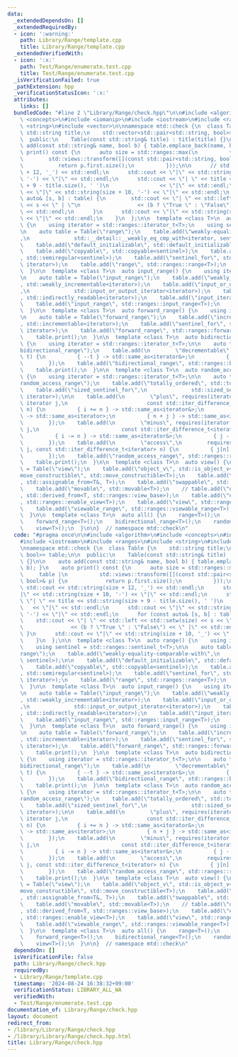 ```yaml
---
data:
  _extendedDependsOn: []
  _extendedRequiredBy:
  - icon: ':warning:'
    path: Library/Range/template.cpp
    title: Library/Range/template.cpp
  _extendedVerifiedWith:
  - icon: ':x:'
    path: Test/Range/enumerate.test.cpp
    title: Test/Range/enumerate.test.cpp
  _isVerificationFailed: true
  _pathExtension: hpp
  _verificationStatusIcon: ':x:'
  attributes:
    links: []
  bundledCode: "#line 2 \"Library/Range/check.hpp\"\n\n#include <algorithm>\n#include\
    \ <concepts>\n#include <iomanip>\n#include <iostream>\n#include <ranges>\n#include\
    \ <string>\n#include <vector>\n\nnamespace mtd::check {\n  class Table {\n   \
    \ std::string title;\n    std::vector<std::pair<std::string, bool>> table;\n\n\
    \  public:\n    Table(const std::string& title) : title(title) {}\n\n    auto\
    \ add(const std::string& name, bool b) { table.emplace_back(name, b); }\n    auto\
    \ print() const {\n      auto size = std::ranges::max(\n          table |\n  \
    \        std::views::transform([](const std::pair<std::string, bool>& p) {\n \
    \           return p.first.size();\n          }));\n\n      // std::cout << std::string(size\
    \ + 12, '_') << std::endl;\n      std::cout << \"|\" << std::string(size + 10,\
    \ '-') << \"|\" << std::endl;\n      std::cout << \"| \" << title << std::string(size\
    \ + 9 - title.size(), ' ')\n                << \"|\" << std::endl;\n      std::cout\
    \ << \"|\" << std::string(size + 10, '-') << \"|\" << std::endl;\n      for (const\
    \ auto& [s, b] : table) {\n        std::cout << \"| \" << std::left << std::setw(size)\
    \ << s << \" | \"\n                  << (b ? \"True \" : \"False\") << \" |\"\
    \ << std::endl;\n      }\n      std::cout << \"|\" << std::string(size + 10, '_')\
    \ << \"|\" << std::endl;\n    }\n  };\n\n  template <class T>\n  auto range()\
    \ {\n    using iterator = std::ranges::iterator_t<T>;\n    using sentinel = std::ranges::sentinel_t<T>;\n\
    \n    auto table = Table(\"range\");\n    table.add(\"weakly-equality-comparable-with\"\
    ,\n              std::__detail::__weakly_eq_cmp_with<iterator, sentinel>);\n\n\
    \    table.add(\"default_initializable\", std::default_initializable<iterator>);\n\
    \    table.add(\"copyable\", std::copyable<sentinel>);\n    table.add(\"semiregular\"\
    , std::semiregular<sentinel>);\n    table.add(\"sentinel_for\", std::sentinel_for<sentinel,\
    \ iterator>);\n    table.add(\"range\", std::ranges::range<T>);\n    table.print();\n\
    \  }\n\n  template <class T>\n  auto input_range() {\n    using iterator = std::ranges::iterator_t<T>;\n\
    \n    auto table = Table(\"input_range\");\n    table.add(\"weakly_incrementable\"\
    , std::weakly_incrementable<iterator>);\n    table.add(\"input_or_output_iterator\"\
    ,\n              std::input_or_output_iterator<iterator>);\n    table.add(\"indirectly_readable\"\
    , std::indirectly_readable<iterator>);\n    table.add(\"input_iterator\", std::input_iterator<iterator>);\n\
    \    table.add(\"input_range\", std::ranges::input_range<T>);\n    table.print();\n\
    \  }\n\n  template <class T>\n  auto forward_range() {\n    using iterator = std::ranges::iterator_t<T>;\n\
    \n    auto table = Table(\"forward_range\");\n    table.add(\"incrementable\"\
    , std::incrementable<iterator>);\n    table.add(\"sentinel_for\", std::sentinel_for<iterator,\
    \ iterator>);\n    table.add(\"forward_range\", std::ranges::forward_range<T>);\n\
    \    table.print();\n  }\n\n  template <class T>\n  auto bidirectional_range()\
    \ {\n    using iterator = std::ranges::iterator_t<T>;\n\n    auto table = Table(\"\
    bidirectional_range\");\n    table.add(\n        \"decrementable\", requires(iterator\
    \ t) {\n          { --t } -> std::same_as<iterator&>;\n          { t-- } -> std::same_as<iterator>;\n\
    \        });\n    table.add(\"bidirectional_range\", std::ranges::bidirectional_range<T>);\n\
    \    table.print();\n  }\n\n  template <class T>\n  auto random_access_range()\
    \ {\n    using iterator = std::ranges::iterator_t<T>;\n\n    auto table = Table(\"\
    random_access_range\");\n    table.add(\"totally_ordered\", std::totally_ordered<iterator>);\n\
    \    table.add(\"sized_sentinel_for\",\n              std::sized_sentinel_for<iterator,\
    \ iterator>);\n\n    table.add(\n        \"plus\", requires(iterator i, const\
    \ iterator j,\n                         const std::iter_difference_t<iterator>\
    \ n) {\n          { i += n } -> std::same_as<iterator&>;\n          { j + n }\
    \ -> std::same_as<iterator>;\n          { n + j } -> std::same_as<iterator>;\n\
    \        });\n    table.add(\n        \"minus\", requires(iterator i, const iterator\
    \ j,\n                          const std::iter_difference_t<iterator> n) {\n\
    \          { i -= n } -> std::same_as<iterator&>;\n          { j - n } -> std::same_as<iterator>;\n\
    \        });\n    table.add(\n        \"access\",\n        requires(const iterator\
    \ j, const std::iter_difference_t<iterator> n) {\n          { j[n] } -> std::same_as<std::iter_reference_t<iterator>>;\n\
    \        });\n    table.add(\"random_access_range\", std::ranges::random_access_range<T>);\n\
    \    table.print();\n  }\n\n  template <class T>\n  auto view() {\n    auto table\
    \ = Table(\"view\");\n    table.add(\"object_v\", std::is_object_v<T>);\n    table.add(\"\
    move_constructible\", std::move_constructible<T>);\n    table.add(\"assignable_from\"\
    , std::assignable_from<T&, T>);\n    table.add(\"swappable\", std::swappable<T>);\n\
    \    table.add(\"movable\", std::movable<T>);\n    // table.add(\"derived_from\"\
    , std::derived_from<T, std::ranges::view_base>);\n    table.add(\"enable_view\"\
    , std::ranges::enable_view<T>);\n    table.add(\"view\", std::ranges::view<T>);\n\
    \    table.add(\"viewable_range\", std::ranges::viewable_range<T>);\n    table.print();\n\
    \  }\n\n  template <class T>\n  auto all() {\n    range<T>();\n    input_range<T>();\n\
    \    forward_range<T>();\n    bidirectional_range<T>();\n    random_access_range<T>();\n\
    \    view<T>();\n  }\n\n}  // namespace mtd::check\n"
  code: "#pragma once\n\n#include <algorithm>\n#include <concepts>\n#include <iomanip>\n\
    #include <iostream>\n#include <ranges>\n#include <string>\n#include <vector>\n\
    \nnamespace mtd::check {\n  class Table {\n    std::string title;\n    std::vector<std::pair<std::string,\
    \ bool>> table;\n\n  public:\n    Table(const std::string& title) : title(title)\
    \ {}\n\n    auto add(const std::string& name, bool b) { table.emplace_back(name,\
    \ b); }\n    auto print() const {\n      auto size = std::ranges::max(\n     \
    \     table |\n          std::views::transform([](const std::pair<std::string,\
    \ bool>& p) {\n            return p.first.size();\n          }));\n\n      //\
    \ std::cout << std::string(size + 12, '_') << std::endl;\n      std::cout << \"\
    |\" << std::string(size + 10, '-') << \"|\" << std::endl;\n      std::cout <<\
    \ \"| \" << title << std::string(size + 9 - title.size(), ' ')\n             \
    \   << \"|\" << std::endl;\n      std::cout << \"|\" << std::string(size + 10,\
    \ '-') << \"|\" << std::endl;\n      for (const auto& [s, b] : table) {\n    \
    \    std::cout << \"| \" << std::left << std::setw(size) << s << \" | \"\n   \
    \               << (b ? \"True \" : \"False\") << \" |\" << std::endl;\n     \
    \ }\n      std::cout << \"|\" << std::string(size + 10, '_') << \"|\" << std::endl;\n\
    \    }\n  };\n\n  template <class T>\n  auto range() {\n    using iterator = std::ranges::iterator_t<T>;\n\
    \    using sentinel = std::ranges::sentinel_t<T>;\n\n    auto table = Table(\"\
    range\");\n    table.add(\"weakly-equality-comparable-with\",\n              std::__detail::__weakly_eq_cmp_with<iterator,\
    \ sentinel>);\n\n    table.add(\"default_initializable\", std::default_initializable<iterator>);\n\
    \    table.add(\"copyable\", std::copyable<sentinel>);\n    table.add(\"semiregular\"\
    , std::semiregular<sentinel>);\n    table.add(\"sentinel_for\", std::sentinel_for<sentinel,\
    \ iterator>);\n    table.add(\"range\", std::ranges::range<T>);\n    table.print();\n\
    \  }\n\n  template <class T>\n  auto input_range() {\n    using iterator = std::ranges::iterator_t<T>;\n\
    \n    auto table = Table(\"input_range\");\n    table.add(\"weakly_incrementable\"\
    , std::weakly_incrementable<iterator>);\n    table.add(\"input_or_output_iterator\"\
    ,\n              std::input_or_output_iterator<iterator>);\n    table.add(\"indirectly_readable\"\
    , std::indirectly_readable<iterator>);\n    table.add(\"input_iterator\", std::input_iterator<iterator>);\n\
    \    table.add(\"input_range\", std::ranges::input_range<T>);\n    table.print();\n\
    \  }\n\n  template <class T>\n  auto forward_range() {\n    using iterator = std::ranges::iterator_t<T>;\n\
    \n    auto table = Table(\"forward_range\");\n    table.add(\"incrementable\"\
    , std::incrementable<iterator>);\n    table.add(\"sentinel_for\", std::sentinel_for<iterator,\
    \ iterator>);\n    table.add(\"forward_range\", std::ranges::forward_range<T>);\n\
    \    table.print();\n  }\n\n  template <class T>\n  auto bidirectional_range()\
    \ {\n    using iterator = std::ranges::iterator_t<T>;\n\n    auto table = Table(\"\
    bidirectional_range\");\n    table.add(\n        \"decrementable\", requires(iterator\
    \ t) {\n          { --t } -> std::same_as<iterator&>;\n          { t-- } -> std::same_as<iterator>;\n\
    \        });\n    table.add(\"bidirectional_range\", std::ranges::bidirectional_range<T>);\n\
    \    table.print();\n  }\n\n  template <class T>\n  auto random_access_range()\
    \ {\n    using iterator = std::ranges::iterator_t<T>;\n\n    auto table = Table(\"\
    random_access_range\");\n    table.add(\"totally_ordered\", std::totally_ordered<iterator>);\n\
    \    table.add(\"sized_sentinel_for\",\n              std::sized_sentinel_for<iterator,\
    \ iterator>);\n\n    table.add(\n        \"plus\", requires(iterator i, const\
    \ iterator j,\n                         const std::iter_difference_t<iterator>\
    \ n) {\n          { i += n } -> std::same_as<iterator&>;\n          { j + n }\
    \ -> std::same_as<iterator>;\n          { n + j } -> std::same_as<iterator>;\n\
    \        });\n    table.add(\n        \"minus\", requires(iterator i, const iterator\
    \ j,\n                          const std::iter_difference_t<iterator> n) {\n\
    \          { i -= n } -> std::same_as<iterator&>;\n          { j - n } -> std::same_as<iterator>;\n\
    \        });\n    table.add(\n        \"access\",\n        requires(const iterator\
    \ j, const std::iter_difference_t<iterator> n) {\n          { j[n] } -> std::same_as<std::iter_reference_t<iterator>>;\n\
    \        });\n    table.add(\"random_access_range\", std::ranges::random_access_range<T>);\n\
    \    table.print();\n  }\n\n  template <class T>\n  auto view() {\n    auto table\
    \ = Table(\"view\");\n    table.add(\"object_v\", std::is_object_v<T>);\n    table.add(\"\
    move_constructible\", std::move_constructible<T>);\n    table.add(\"assignable_from\"\
    , std::assignable_from<T&, T>);\n    table.add(\"swappable\", std::swappable<T>);\n\
    \    table.add(\"movable\", std::movable<T>);\n    // table.add(\"derived_from\"\
    , std::derived_from<T, std::ranges::view_base>);\n    table.add(\"enable_view\"\
    , std::ranges::enable_view<T>);\n    table.add(\"view\", std::ranges::view<T>);\n\
    \    table.add(\"viewable_range\", std::ranges::viewable_range<T>);\n    table.print();\n\
    \  }\n\n  template <class T>\n  auto all() {\n    range<T>();\n    input_range<T>();\n\
    \    forward_range<T>();\n    bidirectional_range<T>();\n    random_access_range<T>();\n\
    \    view<T>();\n  }\n\n}  // namespace mtd::check\n"
  dependsOn: []
  isVerificationFile: false
  path: Library/Range/check.hpp
  requiredBy:
  - Library/Range/template.cpp
  timestamp: '2024-08-24 16:38:32+09:00'
  verificationStatus: LIBRARY_ALL_WA
  verifiedWith:
  - Test/Range/enumerate.test.cpp
documentation_of: Library/Range/check.hpp
layout: document
redirect_from:
- /library/Library/Range/check.hpp
- /library/Library/Range/check.hpp.html
title: Library/Range/check.hpp
---
```


